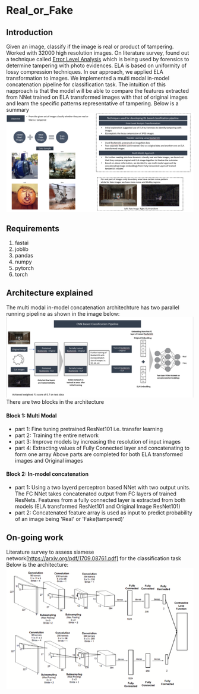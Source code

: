 # Real_or_Fake

## Introduction
Given an image, classify if the image is real or product of tampering. Worked with 32000 high resolution images. On literature survey, found out a technique called [Error Level Analysis](https://resources.infosecinstitute.com/error-level-analysis-detect-image-manipulation/#gref) which is being used by forensics to determine tampering with photo evidences. ELA is based on uniformity of lossy compression techniques. 
In our approach, we applied ELA transformation to images. We implemented a multi modal in-model concatenation pipeline for classification task. The intuition of this napproach is that the model will be able to compare the features extracted from NNet trained on ELA transformed images with that of original images and learn the specific patterns representative of tampering.
Below is a summary
![summary](/image/summary.png)

## Requirements
1. fastai
2. joblib
3. pandas
4. numpy
5. pytorch
6. torch

## Architecture explained 
The multi modal in-model concatenation architechture has two parallel running pipeline as shown in the image below:
![cnn-based-architecture](/image/cnn-architecture.png)
There are two blocks in the architecture
#### Block 1: Multi Modal
- part 1: Fine tuning pretrained ResNet101 i.e. transfer learning
- part 2: Training the entire network
- part 3: Improve models by increasing the resolution of input images
- part 4: Extracting values of Fully Connected layer and concatenating to form one array
Above parts are completed for both ELA transformed images and Original images
#### Block 2: In-model concatenation
- part 1: Using a two layerd perceptron based NNet with two output units. The FC NNet takes concatenated output from FC layers of trained ResNets. Features from a fully connected layer is extracted from both models (ELA transformed ResNet101 and Original Image ResNet101)
- part 2: Concatenated feature array is used as input to predict probability of an image being 'Real' or 'Fake(tampered)'

## On-going work
Literature survey to assess siamese network[https://arxiv.org/pdf/1709.08761.pdf] for the classification task
Below is the architecture:
![Siamese-Network](/image/siamese-network.png)


